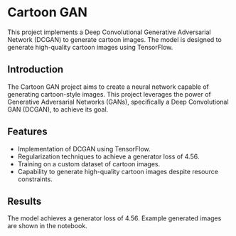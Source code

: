 # Cartoon GAN

This project implements a Deep Convolutional Generative Adversarial Network (DCGAN) to generate cartoon images. The model is designed to generate high-quality cartoon images using TensorFlow.

## Introduction
The Cartoon GAN project aims to create a neural network capable of generating cartoon-style images. This project leverages the power of Generative Adversarial Networks (GANs), specifically a Deep Convolutional GAN (DCGAN), to achieve its goal.

## Features
- Implementation of DCGAN using TensorFlow.
- Regularization techniques to achieve a generator loss of 4.56.
- Training on a custom dataset of cartoon images.
- Capability to generate high-quality cartoon images despite resource constraints.

## Results
The model achieves a generator loss of 4.56. Example generated images are shown in the notebook.

